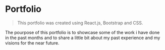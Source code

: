 # Portfolio

> This portfolio was created using React.js, Bootstrap and CSS.

The pourpose of this portfolio is to showcase some of the work i have done in the past months and to share a little bit about my past experience and my visions for the near future.